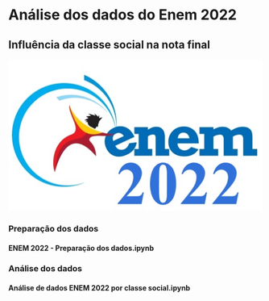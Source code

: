 # Análise dos dados do Enem 2022 
## Influência da classe social na nota final

![Enem 2022](https://github.com/njocimar28/enem_2022/blob/21e5132b4cf435a32d1039753399847bceb13ae7/ENEEE.jpg)

### Preparação dos dados
#### ENEM 2022 - Preparação dos dados.ipynb

### Análise dos dados
#### Análise de dados ENEM 2022 por classe social.ipynb
